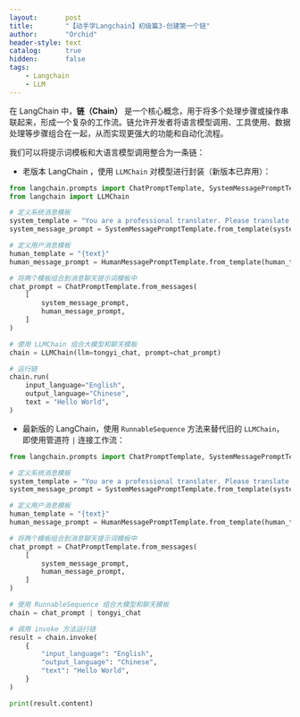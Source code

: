```yaml
---
layout:       post
title:        "【动手学Langchain】初级篇3-创建第一个链"
author:       "Orchid"
header-style: text
catalog:      true
hidden:       false
tags:
    - Langchain
    - LLM
---
```


在 LangChain 中，**链（Chain）** 是一个核心概念，用于将多个处理步骤或操作串联起来，形成一个复杂的工作流。链允许开发者将语言模型调用、工具使用、数据处理等步骤组合在一起，从而实现更强大的功能和自动化流程。

我们可以将提示词模板和大语言模型调用整合为一条链：

* 老版本 LangChain ，使用 `LLMChain` 对模型进行封装（新版本已弃用）：

```python
from langchain.prompts import ChatPromptTemplate, SystemMessagePromptTemplate, HumanMessagePromptTemplate
from langchain import LLMChain

# 定义系统消息模板
system_template = "You are a professional translater. Please translate the following text from {input_language} to {output_language}"
system_message_prompt = SystemMessagePromptTemplate.from_template(system_template)

# 定义用户消息模板
human_template = "{text}"
human_message_prompt = HumanMessagePromptTemplate.from_template(human_template)

# 将两个模板组合到消息聊天提示词模板中
chat_prompt = ChatPromptTemplate.from_messages(
    [
        system_message_prompt,
        human_message_prompt,
    ]
)

# 使用 LLMChain 组合大模型和聊天模板
chain = LLMChain(llm=tongyi_chat, prompt=chat_prompt)

# 运行链
chain.run(
    input_language="English",
    output_language="Chinese",
    text = "Hello World",
)
```

* 最新版的 LangChain，使用 `RunnableSequence` 方法来替代旧的 `LLMChain`，即使用管道符 `|` 连接工作流：

```python
from langchain.prompts import ChatPromptTemplate, SystemMessagePromptTemplate, HumanMessagePromptTemplate

# 定义系统消息模板
system_template = "You are a professional translater. Please translate the following text from {input_language} to {output_language}"
system_message_prompt = SystemMessagePromptTemplate.from_template(system_template)

# 定义用户消息模板
human_template = "{text}"
human_message_prompt = HumanMessagePromptTemplate.from_template(human_template)

# 将两个模板组合到消息聊天提示词模板中
chat_prompt = ChatPromptTemplate.from_messages(
    [
        system_message_prompt,
        human_message_prompt,
    ]
)

# 使用 RunnableSequence 组合大模型和聊天模板
chain = chat_prompt | tongyi_chat

# 调用 invoke 方法运行链
result = chain.invoke(
    {
        "input_language": "English",
        "output_language": "Chinese",
        "text": "Hello World",
    }
)

print(result.content)
```

